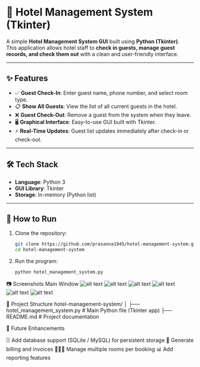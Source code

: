 # 🏨 Hotel Management System (Tkinter)

A simple **Hotel Management System GUI** built using **Python (Tkinter)**.  
This application allows hotel staff to **check in guests, manage guest records, and check them out** with a clean and user-friendly interface.

---

## ✨ Features

- ✅ **Guest Check-In**: Enter guest name, phone number, and select room type.  
- 📋 **Show All Guests**: View the list of all current guests in the hotel.  
- ❌ **Guest Check-Out**: Remove a guest from the system when they leave.  
- 🖥️ **Graphical Interface**: Easy-to-use GUI built with Tkinter.  
- ⚡ **Real-Time Updates**: Guest list updates immediately after check-in or check-out.  

---

## 🛠️ Tech Stack

- **Language**: Python 3  
- **GUI Library**: Tkinter  
- **Storage**: In-memory (Python list)  

---

## 🚀 How to Run

1. Clone the repository:
   ```bash
   git clone https://github.com/prasanna1945/hotel-management-system.git
   cd hotel-management-system
2. Run the program:
    ```bash
    python hotel_management_system.py
📷 Screenshots
Main Window
![alt text](<Screenshot 2025-09-26 111102.png>)
![alt text](<Screenshot 2025-09-26 111127.png>)
![alt text](<Screenshot 2025-09-26 111151.png>)
![alt text](<Screenshot 2025-09-26 111238.png>)
![alt text](<Screenshot 2025-09-26 111307.png>)
![alt text](<Screenshot 2025-09-26 111322.png>)

📂 Project Structure
hotel-management-system/
│
├── hotel_management_system.py   # Main Python file (Tkinter app)
├── README.md                    # Project documentation

📌 Future Enhancements

🗄️ Add database support (SQLite / MySQL) for persistent storage
🧾 Generate billing and invoices
👨‍👩‍👧 Manage multiple rooms per booking
📊 Add reporting features